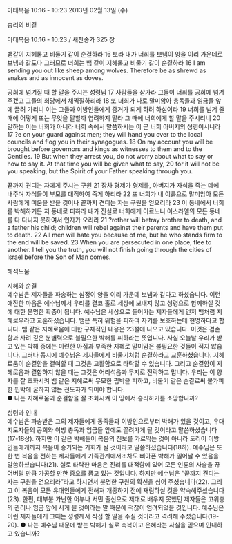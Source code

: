 마태복음 10:16 - 10:23 
2013년 02월 13일 (수)

승리의 비결



마태복음 10:16 - 10:23 / 새찬송가 325 장


뱀같이 지혜롭고 비둘기 같이 순결하라
16 보라 내가 너희를 보냄이 양을 이리 가운데로 보냄과 같도다 그러므로 너희는 뱀 같이 지혜롭고 비둘기 같이 순결하라
16 I am sending you out like sheep among wolves. Therefore be as shrewd as snakes and as innocent as doves.   

공회에 넘겨질 때 할 말을 주시는 성령님
17 사람들을 삼가라 그들이 너희를 공회에 넘겨 주겠고 그들의 회당에서 채찍질하리라 18 또 너희가 나로 말미암아 총독들과 임금들 앞에 끌려 가리니 이는 그들과 이방인들에게 증거가 되게 하려 하심이라 19 너희를 넘겨 줄 때에 어떻게 또는 무엇을 말할까 염려하지 말라 그 때에 너희에게 할 말을 주시리니 20 말하는 이는 너희가 아니라 너희 속에서 말씀하시는 이 곧 너희 아버지의 성령이시니라
17 ?e on your guard against men; they will hand you over to the local councils and flog you in their synagogues. 18 On my account you will be brought before governors and kings as witnesses to them and to the Gentiles. 19 But when they arrest you, do not worry about what to say or how to say it. At that time you will be given what to say, 20 for it will not be you speaking, but the Spirit of your Father speaking through you.   

끝까지 견디는 자에게 주시는 구원
21 장차 형제가 형제를, 아버지가 자식을 죽는 데에 내주며 자식들이 부모를 대적하여 죽게 하리라 22 또 너희가 내 이름으로 말미암아 모든 사람에게 미움을 받을 것이나 끝까지 견디는 자는 구원을 얻으리라 23 이 동네에서 너희를 박해하거든 저 동네로 피하라 내가 진실로 너희에게 이르노니 이스라엘의 모든 동네를 다 다니지 못하여서 인자가 오리라
21 ?rother will betray brother to death, and a father his child; children will rebel against their parents and have them put to death. 22 All men will hate you because of me, but he who stands firm to the end will be saved. 23 When you are persecuted in one place, flee to another. I tell you the truth, you will not finish going through the cities of Israel before the Son of Man comes.

해석도움





지혜와 순결  
예수님은 제자들을 파송하는 심정이 양을 이리 가운데 보냄과 같다고 하셨습니다. 이런 애잔한 마음은 예수님께서 우리를 결코 홀로 세상에 보내지 않고 성령으로 함께하실 것에 대한 분명한 확증이 됩니다. 예수님은 세상으로 들어가는 제자들에게 먼저 뱀처럼 지혜로우라고 교훈하셨습니다. 뱀은 특히 위험을 피하여 자기를 보호하는데 현명하다고 합니다. 뱀 같은 지혜로움에 대한 구체적인 내용은 23절에 나오고 있습니다. 이것은 겸손함과 사려 깊은 분별력으로 불필요한 박해를 피하라는 뜻입니다. 사실 오늘날 우리가 받고 있는 박해 중에는 미련한 아집과 부족한 지혜로 말미암은 불필요한 것들이 적지 않습니다. 그러나 동시에 예수님은 제자들에게 비둘기처럼 순결하라고 교훈하셨습니다. 지혜로움이 순결함을 결여할 때 그것은 교활함으로 타락할 수 있습니다. 그리고 순결함이 지혜로움과 결합하지 않을 때는 그것은 어리석음과 무지로 전락하고 맙니다. 우리는 이 양자를 잘 조화시켜 뱀 같은 지혜로써 무모한 핍박을 피하고, 비둘기 같은 순결로써 불가피한 핍박에 굴하지 않는 전도자가 되어야 합니다.   
● 나는 지혜로움과 순결함을 잘 조화시켜 이 땅에서 승리하기를 소망합니까? 

성령과 인내  
예수님은 파송받은 그의 제자들에게 동족들과 이방인으로부터 박해가 있을 것이고, 유대 지도자들의 공회와 이방 총독과 임금들 앞에도 끌려가게 될 것이라고 말씀하셨습니다(17-18상). 하지만 이 같은 박해들이 복음의 진보를 가로막는 것이 아니라 도리어 이방인들에게까지 복음이 증거되는 기회가 될 것이라고 말씀하셨습니다(18하). 예수님은 또 한 번 복음을 전하는 제자들에게 가족관계에서조차도 뼈아픈 박해가 일어날 수 있음을  말씀하셨습니다(21). 실로 타락한 마음은 진리를 대적함에 있어 모든 인륜의 사슬을 끊어버릴 만큼 가공할 만한 증오를 품고 있는 것입니다. 하지만 예수님은 “끝까지 견디는 자는 구원을 얻으리라”라고 하시면서 분명한 구원의 확신을 심어 주셨습니다(22). 그리고 이 복음이 모든 유대인들에게 전해져 개종하기 전에 재림하실 것을 약속해주셨습니다(23). 한편, 대부분 가난한 어부나 서민 출신으로 제대로 배우지 못했던 제자들은 고위층의 관리나 임금 앞에 서게 될 것이라는 말 때문에 적잖이 염려되었을 것입니다. 예수님은 이런 제자들에게 그때는 성령께서 직접 할 말을 주실 것이라고 격려해 주셨습니다(19-20). 
● 나는 예수님 때문에 받는 박해가 실로 축복이고 은혜라는 사실을 믿으며 인내하고 있습니까?